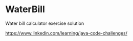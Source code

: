 # WaterBill
Water bill calculator exercise solution

https://www.linkedin.com/learning/java-code-challenges/
